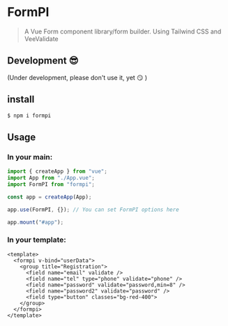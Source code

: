 # FormPI

> A Vue Form component library/form builder. Using Tailwind CSS and VeeValidate
## Development :sunglasses:

(Under development, please don't use it, yet :smirk: )

## install

```sh
$ npm i formpi
```

## Usage

### In your main:

```js
import { createApp } from "vue";
import App from "./App.vue";
import FormPI from "formpi";

const app = createApp(App);

app.use(FormPI, {}); // You can set FormPI options here

app.mount("#app");
```

### In your template:

```vue
<template>
  <formpi v-bind="userData">
    <group title="Registration">
      <field name="email" validate />
      <field name="tel" type="phone" validate="phone" />
      <field name="password" validate="password,min=8" />
      <field name="password2" validate="password" />
      <field type="button" classes="bg-red-400">
    </group>
  </formpi>
</template>

```
